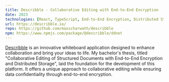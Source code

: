 ```yaml
---
title: Describble - Collaborative Editing with End-to-End Encryption
date: 2023
technologies: [React, TypeScript, End-to-End Encryption, Distributed Storage]
url: https://describble.io/
repo: https://github.com/maxscharwath/describble
npm: https://www.npmjs.com/package/@describble/ddnet
---
```

[Describble](https://describble.io) is an innovative whiteboard application designed to enhance collaboration and bring your ideas to life. My bachelor's thesis, titled "Collaborative Editing of Structured Documents with End-to-End Encryption and Distributed Storage", laid the foundation for the development of this platform. It offers a unique approach to collaborative editing while ensuring data confidentiality through end-to-end encryption.
